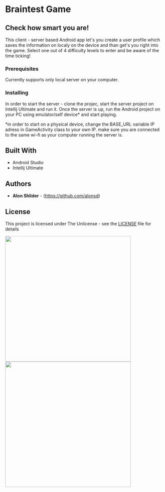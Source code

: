# Braintest Game

## Check how smart you are! 

This client - server based Android app let's you create a user profile which saves the information on localy on the device and than get's you right into the game. Select one out of 4 difficulty levels to enter and be aware of the time ticking! 

### Prerequisites
Currently supports only local server on your computer.

### Installing
In order to start the server - clone the projec, start the server project on Intellij Ultimate and run it. Once the server is up, run the Android project on your PC using emulator/self device* and start playing. 

*in order to start on a physical device, change the BASE_URL variable IP adress in GameActivity class to your own IP. make sure you are connected to the same wi-fi as your computer running the server is. 

## Built With

- Android Studio
- Intellij Ultimate

## Authors

* **Alon Shlider** - (https://github.com/alonsd)

## License

This project is licensed under The Unlicense - see the [LICENSE](LICENSE) file for details

<img src="https://github.com/alonsd/braintest-game/blob/master/braintest_game.jpeg" width="400"/>           <img src="https://github.com/alonsd/braintest-game/blob/master/braintest_user_details.jpeg" width="400"/>


